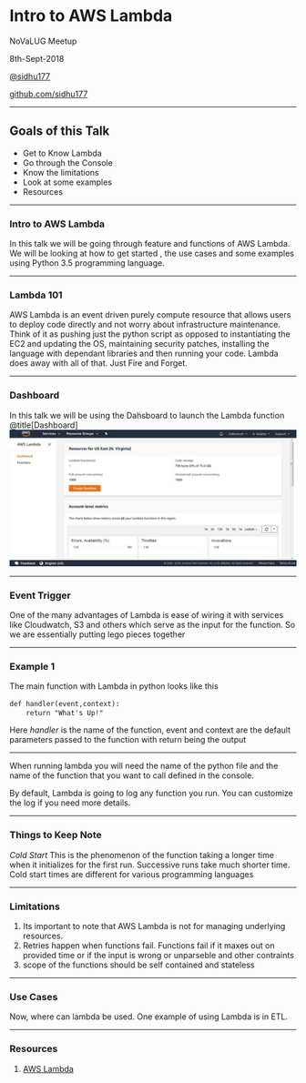 # Intro to AWS Lambda

NoVaLUG Meetup

8th-Sept-2018

[@sidhu177](https://twitter.com/sidhu177?lang=en) 

[github.com/sidhu177](https://github.com/sidhu177)

---

## Goals of this Talk
 - Get to Know Lambda
 - Go through the Console
 - Know the limitations
 - Look at some examples
 - Resources

---

### Intro to AWS Lambda
In this talk we will be going through feature and functions of AWS Lambda. We will be looking at how to get started , the use cases and some examples using Python 3.5 programming language.

---

### Lambda 101
AWS Lambda is an event driven purely compute resource that allows users to deploy code directly and not worry about infrastructure maintenance. Think of it as pushing just the python script as opposed to instantiating the EC2 and updating the OS, maintaining security patches, installing the language with dependant libraries and then running your code. Lambda does away with all of that. Just Fire and Forget.

---

### Dashboard 
In this talk we will be using the Dahsboard to launch the Lambda function
@title[Dashboard]
![Dashboard](https://github.com/sidhu177/presentation-aws-lambda/blob/master/assets/image/Lambda_Dashboard.JPG)

---

### Event Trigger
One of the many advantages of Lambda is ease of wiring it with services like Cloudwatch, S3 and others which serve as the input for the function. So we are essentially putting lego pieces together

---

### Example 1
The main function with Lambda in python looks like this
```
def handler(event,context):
    return "What's Up!"
```

Here *handler* is the name of the function, event and context are the default parameters passed to the function with return being the output

---

When running lambda you will need the name of the python file and the name of the function that you want to call defined in the console. 

By default, Lambda is going to log any function you run. You can customize the log if you need more details.

---

### Things to Keep Note
*Cold Start* This is the phenomenon of the function taking a longer time when it initializes for the first run. Successive runs take much shorter time. Cold start times are different for various programming languages

---

### Limitations
1) Its important to note that AWS Lambda is not for managing underlying resources.
2) Retries happen when functions fail. Functions fail if it maxes out on provided time or if the input is wrong or unparseble and other contraints
3) scope of the functions should be self contained and stateless

---

### Use Cases
Now, where can lambda be used. One example of using Lambda is in ETL.

---

### Resources
1) [AWS Lambda](https://docs.aws.amazon.com/lambda/latest/dg/welcome.html)